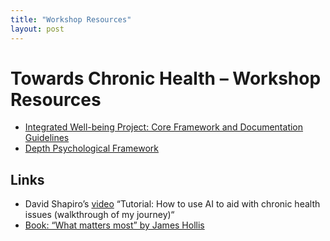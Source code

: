 ```yaml
---
title: "Workshop Resources"
layout: post
---
```


# Towards Chronic Health – Workshop Resources

- [Integrated Well-being Project: Core Framework and Documentation Guidelines](/towards-chronic-health/integrated-well-being-project-core-framework-and-documentation-guidelines)
- [Depth Psychological Framework](/towards-chronic-health/framework-for-depth-psychological-dialogue-and-practice)


## Links

- David Shapiro’s [video](https://www.youtube.com/watch?v=EhCQKQpHJ7s) “Tutorial: How to use AI to aid with chronic health issues (walkthrough of my journey)“
- [Book: “What matters most” by James Hollis](https://www.penguinrandomhouse.com/books/303341/what-matters-most-by-james-hollis/)
